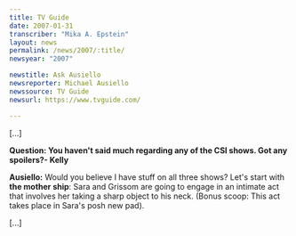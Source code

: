 ```yaml
---
title: TV Guide
date: 2007-01-31
transcriber: "Mika A. Epstein"
layout: news
permalink: /news/2007/:title/
newsyear: "2007"

newstitle: Ask Ausiello
newsreporter: Michael Ausiello
newssource: TV Guide
newsurl: https://www.tvguide.com/

---
```


[...]

**Question: You haven't said much regarding any of the CSI shows. Got any spoilers?- Kelly**

**Ausiello:** Would you believe I have stuff on all three shows? Let's start with **the mother ship**: Sara and Grissom are going to engage in an intimate act that involves her taking a sharp object to his neck. (Bonus scoop: This act takes place in Sara's posh new pad).

[...]

